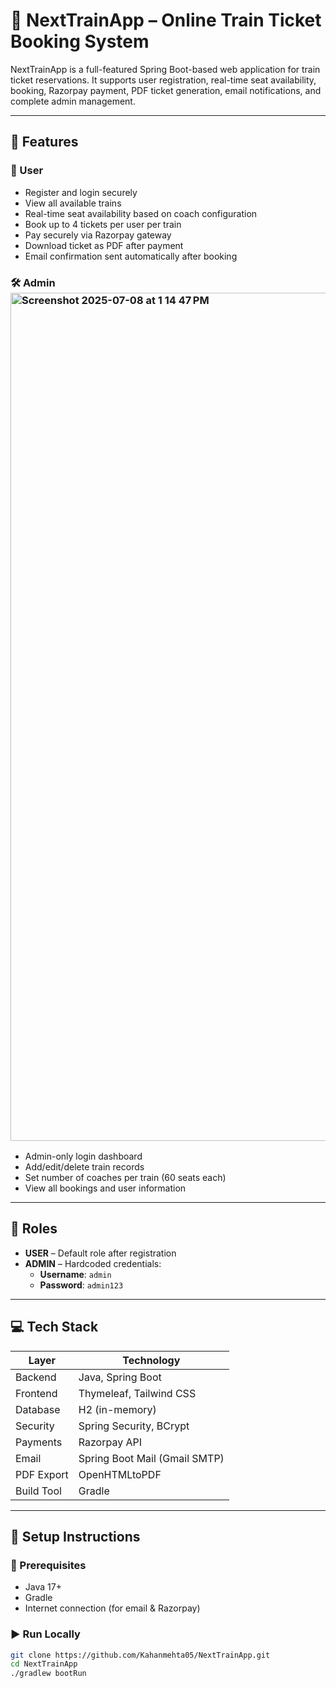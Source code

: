 # 🚆 NextTrainApp – Online Train Ticket Booking System

NextTrainApp is a full-featured Spring Boot-based web application for train ticket reservations. It supports user registration, real-time seat availability, booking, Razorpay payment, PDF ticket generation, email notifications, and complete admin management.

---

## 🌟 Features

### 👤 User
- Register and login securely
- View all available trains
- Real-time seat availability based on coach configuration
- Book up to 4 tickets per user per train
- Pay securely via Razorpay gateway
- Download ticket as PDF after payment
- Email confirmation sent automatically after booking

### 🛠️ Admin<img width="1357" alt="Screenshot 2025-07-08 at 1 14 47 PM" src="https://github.com/user-attachments/assets/585de3bf-6ee2-4121-84e8-0fc1daf0656e" />

- Admin-only login dashboard
- Add/edit/delete train records
- Set number of coaches per train (60 seats each)
- View all bookings and user information

---

## 🔐 Roles

- **USER** – Default role after registration
- **ADMIN** – Hardcoded credentials:
  - **Username**: `admin`
  - **Password**: `admin123`

---

## 💻 Tech Stack

| Layer         | Technology                     |
|---------------|-------------------------------|
| Backend       | Java, Spring Boot             |
| Frontend      | Thymeleaf, Tailwind CSS       |
| Database      | H2 (in-memory)                |
| Security      | Spring Security, BCrypt       |
| Payments      | Razorpay API                  |
| Email         | Spring Boot Mail (Gmail SMTP) |
| PDF Export    | OpenHTMLtoPDF                 |
| Build Tool    | Gradle                        |

---

## 🚀 Setup Instructions

### 🔧 Prerequisites
- Java 17+
- Gradle
- Internet connection (for email & Razorpay)

### ▶️ Run Locally

```bash
git clone https://github.com/Kahanmehta05/NextTrainApp.git
cd NextTrainApp
./gradlew bootRun

